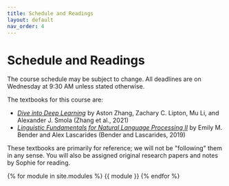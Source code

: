 ```yaml
---
title: Schedule and Readings
layout: default
nav_order: 4
---
```


# Schedule and Readings

The course schedule may be subject to change. All deadlines are on Wednesday at 9:30 AM unless stated otherwise.

The textbooks for this course are:
* [_Dive into Deep Learning_](https://d2l.ai/index.html) by Aston Zhang, Zachary C. Lipton, Mu Li, and Alexander J.
Smola (Zhang et al., 2021)
* [_Linguistic Fundamentals for Natural Language Processing II_](https://www.morganclaypool.com/doi/abs/10.2200/S00935ED1V02Y201907HLT043)
by Emily M. Bender and Alex Lascarides (Bender and Lascarides, 2019)

These textbooks are primarily for reference; we will not be "following" them in any sense. You will also be assigned
original research papers and notes by Sophie for reading.

{% for module in site.modules %}
{{ module }}
{% endfor %}
